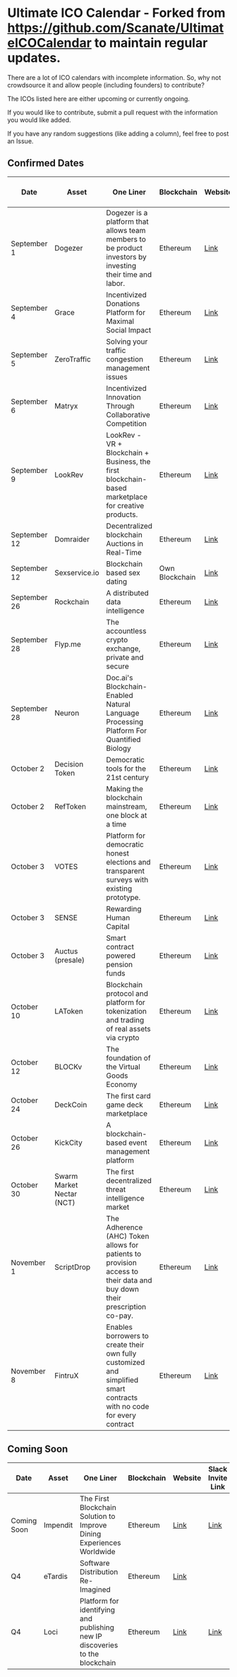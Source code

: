 # Ultimate ICO Calendar - Forked from https://github.com/Scanate/UltimateICOCalendar to maintain regular updates.

There are a lot of ICO calendars with incomplete information. So, why not crowdsource it and allow people (including founders) to contribute?

The ICOs listed here are either upcoming or currently ongoing.

If you would like to contribute, submit a pull request with the information you would like added.

If you have any random suggestions (like adding a column), feel free to post an Issue.

## Confirmed Dates

| Date  | Asset | One Liner | Blockchain | Website | Slack Invite Link | Reddit | Twitter
| ------------- | ------------- | ------------- | ------------- | ------------- | ------------- | ------------- | ------------- |
| September 1 | Dogezer | Dogezer is a platform that allows team members to be product investors by investing their time and labor.  | Ethereum | [Link](http://dogezer.com) | [Link](https://slackpass.io/dogezer) | [Link](https://www.reddit.com/user/dogezer) | [Link](https://twitter.com/dogezerCom) |
| September 4 | Grace | Incentivized Donations Platform for Maximal Social Impact  | Ethereum | [Link](https://www.gracetoken.org) | [Link](http://gracetoken.herokuapp.com/) | [Link](https://www.reddit.com/r/GraceToken/) | [Link](https://twitter.com/grace_token) |
| September 5 | ZeroTraffic | Solving your traffic congestion management issues  | Ethereum | [Link](http://www.zerotraffic.io) | [Link]( ) | [Link](https://www.reddit.com/user/ZeroTraffic/) | [Link](https://twitter.com/zerotrafficZTT) |
| September 6 | Matryx | Incentivized Innovation Through Collaborative Competition | Ethereum | [Link](http://www.matryx.ai) | [Link](https://t.me/matryxai) | [Link](https://www.reddit.com/r/matryx/) | [Link](https://twitter.com/matryx_ai) |
| September 9 | LookRev | LookRev - VR + Blockchain + Business, the first blockchain-based marketplace for creative products. | Ethereum | [Link](https://lookrev.com/) | [Link](https://join.slack.com/t/lookrev/shared_invite/MjIzNTI2NTk2NDA0LTE1MDIxNTg2MTItYjk3NzkwNDM1Yg) | [Link](https://www.reddit.com/r/lookrev) | [Link](https://twitter.com/lookrev) |
| September 12 | Domraider | Decentralized blockchain Auctions in Real-Time | Ethereum | [Link](https://www.domraider.io) |  | [Link](https://medium.com/@domraider) | [Link](https://twitter.com/domraider) |
| September 12 | Sexservice.io | Blockchain based sex dating | Own Blockchain | [Link](https://sexservice.io) | | [Link](https://www.reddit.com/r/ssio/) | [Link](https://twitter.com/sexservice_io) |
| September 26 | Rockchain | A distributed data intelligence | Ethereum | [Link](http://rockchain.org/) | [Link](http://rockteam.org) | [Link](https://www.reddit.com/r/rockchain/) | [Link](https://twitter.com/alphadinos) |
| September 28 | Flyp.me | The accountless crypto exchange, private and secure  | Ethereum | [Link](https://flyp.me) |  | [Link](https://www.reddit.com/r/flypme) | [Link](https://twitter.com/flyp_me) |
| September 28 | Neuron | Doc.ai's Blockchain-Enabled Natural Language Processing Platform For Quantified Biology | Ethereum | [Link](https://tokensale.doc.ai) | | [Link](https://www.reddit.com/r/doc_ai/) | [Link](https://twitter.com/_doc_ai) |
| October 2 | Decision Token | Democratic tools for the 21st century | Ethereum | [Link](https://horizonstate.com/) |  | [Link](https://www.reddit.com/r/horizonstate/) | [Link](https://twitter.com/HorizonState) |
| October 2 | RefToken | Making the blockchain mainstream, one block at a time | Ethereum | [Link](https://reftoken.io/) |  | [Link](https://www.reddit.com/r/RefToken/) | [Link](https://twitter.com/reftoken) |
| October 3 | VOTES | Platform for democratic honest elections and transparent surveys with existing prototype. | Ethereum | [Link](https://votesplatform.com) |  |  | [Link](https://twitter.com/votes_platform) |
| October 3 | SENSE | Rewarding Human Capital | Ethereum | [Link](https://www.sensetoken.com/) |  | [Link](https://www.reddit.com/r/sensetoken/) | [Link](https://twitter.com/sensay) |
| October 3 | Auctus (presale) | Smart contract powered pension funds | Ethereum | [Link](https://auctus.org/) | [Link](https://join.slack.com/t/auctus-project/shared_invite/MjM5NTU3NTI5OTA5LTE1MDUxNTkxMjgtZWI2MDY3MGMxNQ) | [Link](https://www.reddit.com/r/AuctusProject/) | [Link](https://twitter.com/AuctusProject) |
| October 10 | LAToken | Blockchain protocol and platform for tokenization and trading of real assets via crypto | Ethereum | [Link](https://sale.latoken.com/?utm_source=github_listing) |  | [Link](https://www.reddit.com/r/LAToken/?utm_source=github_listing) | [Link](https://twitter.com/latokens/?utm_source=github_listing) |
| October 12 | BLOCKv | The foundation of the Virtual Goods Economy | Ethereum | [Link](https://www.blockv.io/) |  | [Link](https://www.reddit.com/r/blockv/) | [Link](https://twitter.com/blockv_io) |
| October 24 | DeckCoin | The first card game deck marketplace | Ethereum | [Link](https://deckswap.com) | [Link](https://join.slack.com/t/deckswap/shared_invite/enQtMjQ1NDI2MTUzNzk5LWMwZGM1OTdjYTgwM2FkZTdiNjVjMTBiODExMmVhN2ZiNDcxMzNkNWJjZTI5YmU5OTk4Y2I3MjJiNGQwNmMwMDM) | [Link](https://www.reddit.com/r/deckswap/) | [Link](https://twitter.com/deckswap) |
| October 26 | KickCity | A blockchain-based event management platform | Ethereum | [Link](https://ico.kickcity.io/) |  | [Link](https://www.reddit.com/r/KickCity/) | [Link](https://twitter.com/kickcity_io) |
| October 30 | Swarm Market Nectar (NCT) | The first decentralized threat intelligence market | Ethereum | [Link](https://swarm.market) |  | [Link](https://www.reddit.com/r/swarmmarket/) | [Link](https://twitter.com/swarmdotmarket) |
| November 1 | ScriptDrop | The Adherence (AHC) Token allows for patients to provision access to their data and buy down their prescription co-pay. | Ethereum | [Link](https://www.scriptdrop.io) | [Link](https://scriptdrop-inviter.herokuapp.com/) | | [Link](https://twitter.com/ScriptDrop) |
| November 8 | FintruX | Enables borrowers to create their own fully customized and simplified smart contracts with no code for every contract | Ethereum | [Link](https://www.fintrux.com) | [Link](https://gitter.im/FintruX/ICO-Discussion) | [Link](https://www.reddit.com/r/FintruX/) | [Link](https://twitter.com/FintruX) |

## Coming Soon

| Date  | Asset | One Liner | Blockchain | Website | Slack Invite Link | Reddit | Twitter
| ------------- | ------------- | ------------- | ------------- | ------------- | ------------- | ------------- | ------------- |
| Coming Soon | Impendit | The First Blockchain Solution to Improve Dining Experiences Worldwide  | Ethereum | [Link](http://impendit.com) | [Link](https://impendit.herokuapp.com/) | [Link](https://www.reddit.com/r/impendit/) | [Link](https://twitter.com/impendit) |
| Q4  | eTardis  | Software Distribution Re-Imagined | Ethereum | [Link](http://etardis.com/) | | [Link](https://www.reddit.com/user/etardis_eth/)|[Link](https://twitter.com/etardis_eth) |
| Q4 | Loci | Platform for identifying and publishing new IP discoveries to the blockchain | Ethereum | [Link](https://locipro.com/) | [Link](https://loci-innvenn.herokuapp.com/) | [Link](https://www.reddit.com/r/loci_io/) | [Link](https://www.twitter.com/loci_io) |
